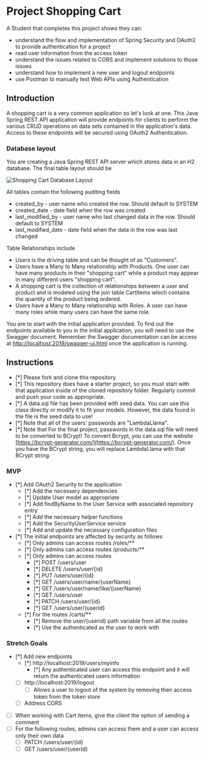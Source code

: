 # Project Shopping Cart

A Student that completes this project shows they can:

* understand the flow and implementation of Spring Security and OAuth2 to provide authentication for a project
* read user information from the access token
* understand the issues related to CORS and implement solutions to those issues
* understand how to implement a new user and logout endpoints
* use Postman to manually test Web APIs using Authentication

## Introduction

A shopping cart is a very common application so let's look at one. This Java Spring REST API application will provide endpoints for clients to perform the various CRUD operations on data sets contained in the application's data. Access to these endpoints will be secured using OAuth2 Authentication.

### Database layout

You are creating a Java Spring REST API server which stores data in an H2 database. The final table layout should be

![Shopping Cart Database Layout](shoppingcartdb.png)

All tables contain the following auditing fields

* created_by - user name who created the row. Should default to SYSTEM
* created_date - date field when the row was created
* last_modified_by - user name who last changed data in the row. Should default to SYSTEM
* last_modified_date - date field when the data in the row was last changed

Table Relationships include

* Users is the driving table and can be thought of as "Customers".
* Users have a Many to Many relationship with Products. One user can have many products in their "shopping cart" while a product may appear in many different users "shopping cart".
* A shopping cart is the collection of relationships between a user and product and is modeled using the join table CartItems which contains the quantity of the product being ordered.
* Users have a Many to Many relationship with Roles. A user can have many roles while many users can have the same role.

You are to start with the initial application provided. To find out the endpoints available to you in the initial application, you will need to use the Swagger document. Remember the Swagger documentation can be access at [http://localhost:2019/swagger-ui.html](http://localhost:2019/swagger-ui.html) once the application is running.

## Instructions

* [*] Please fork and clone this repository.
* [*] This repository does have a starter project, so you must start with that application inside of the cloned repository folder. Regularly commit and push your code as appropriate.
* [*] A data.sql file has been provided with seed data. You can use this class directly or modify it to fit your models. However, the data found in the file is the seed data to use!
* [*] Note that all of the users' passwords are "LambdaLlama".
* [*] Note that For the final project, passwords in the data.sql file will need to be converted to BCrypt! To convert Bcrypt, you can use the website [https://bcrypt-generator.com/](https://bcrypt-generator.com/). Once you have the BCrypt string, you will replace LambdaLlama with that BCrypt string.

### MVP

* [*] Add OAuth2 Security to the application
  * [*] Add the necessary dependencies
  * [*] Update User model as appropriate
  * [*] Add findByName to the User Service with associated repository entry
  * [*] Add the necessary helper functions
  * [*] Add the SecurityUserService service
  * [*] Add and update the necessary configuration files
* [*] The initial endpoints are affected by security as follows
  * [*] Only admins can access routes /roles/**
  * [*] Only admins can access routes /products/**
  * [*] Only admins can access routes
    * [*] POST /users/user
    * [*] DELETE /users/user/{id}
    * [*] PUT /users/user/{id}
    * [*] GET /users/user/name/{userName}
    * [*] GET /users/user/name/like/{userName}
    * [*] GET /users/user
    * [*] PATCH /users/user/{id}
    * [*] GET /users/user/{userId} 
  * [*] For the routes /carts/**
    * [*] Remove the user/{userid} path variable from all the routes
    * [*] Use the authenticated as the user to work with

### Stretch Goals

* [*] Add new endpoints
  * [*] http://localhost:2019/users/myinfo
    * [*] Any authenticated user can access this endpoint and it will return the authenticated users information
  * [ ] http://localhost:2019/logout
    * [ ] Allows a user to logout of the system by removing their access token from the token store
  * [ ] Address CORS
* [ ] When working with Cart Items, give the client the option of sending a comment
* [ ] For the following routes, admins can access them and a user can access only their own data
  * [ ] PATCH /users/user/{id}
  * [ ] GET /users/user/{userId}